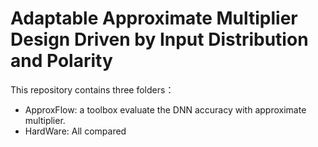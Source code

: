 # Adaptable Approximate Multiplier Design Driven by Input Distribution and Polarity

This repository contains three folders：
 - ApproxFlow: a toolbox  evaluate the DNN accuracy with approximate multiplier.
 - HardWare: All compared 